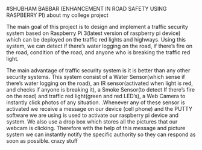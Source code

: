 #SHUBHAM BABBAR 
(ENHANCEMENT IN ROAD SAFETY USING RASPBERRY PI)
about my college project

The main goal of this project is to design and implement a traffic security system based on Raspberry Pi 3(latest version of raspberry pi device) which can be deployed on the traffic red lights and highways. Using this system, we can detect if there’s water logging on the road, if there’s fire on the road, condition of the road, and anyone who is breaking the traffic red light.

The main advantage of traffic security system is it is better than any other security systems. This system consist of a Water Sensor(which sense if there’s water logging on the road), an IR sensor(activated when light is red, and checks if anyone is breaking it), a Smoke Sensor(to detect 
If there’s fire on the road) and traffic red light(green and red LED’s), a Web Camera to instantly click photos of any situation. .Whenever any of these sensor is activated we receive a message on our device (cell phone) and the PUTTY software we are using is used to activate our raspberry pi device and system. We also use a drop box which stores all the pictures that our webcam is clicking. Therefore with the help of this message and picture system we can instantly notify the specific authority so they can respond as soon as possible.
crazy stuff
